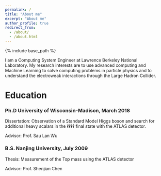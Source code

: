 ```yaml
---
permalink: /
title: "About me"
excerpt: "About me"
author_profile: true
redirect_from: 
  - /about/
  - /about.html
---
```

{% include base_path %}

I am a Computing System Engineer at Lawrence Berkeley National Laboratory.
My research interests are to use advanced computing and Machine Learning to solve computing problems in particle physics
and to understand the electroweak interactions through the Large Hadron Collider.


# Education
### Ph.D University of Wisconsin-Madison, March 2018

Dissertation: Observation of a Standard Model Higgs boson and search for additional
heavy scalars in the $\ell\ell\ell\ell$ final state with the ATLAS detector.

Advisor: Prof. Sau Lan Wu
### __B.S.__ Nanjing University, July 2009

Thesis: Measurement of the Top mass using the ATLAS detector

Advisor: Prof. Shenjian Chen
